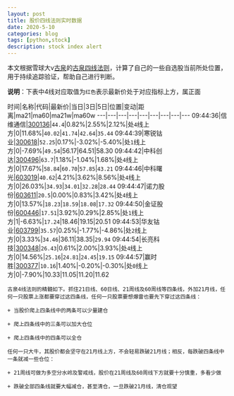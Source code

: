 ```yaml
---
layout: post
title: 股价四线法则实时数据
date: 2020-5-10
categories: blog
tags: [python,stock]
description: stock index alert
---
```



本文根据雪球大v[古泉](https://xueqiu.com/u/7148646888)的[古泉四线法则](https://xueqiu.com/7148646888/130498192)，计算了自己的一些自选股当前所处位置，用于持续追踪验证，帮助自己进行判断。

**说明**：下表中4线对应取值为`红色`表示最新价处于对应指标上方，属正面

时间|名称|代码|最新价|当日|3日|5日|位置|变动|距离|ma21|ma60|ma21w|ma60w
---|---|---|---|---|---|---|---|---
09:44:36|信维通信|[300136](https://xueqiu.com/S/SZ300136)|`44.4`|0.82%|2.55%|2.12%|处`4`线上方|0|11.68%|`40.02`|`41.74`|`42.64`|`35.44`
09:44:39|寒锐钴业|[300618](https://xueqiu.com/S/SZ300618)|`52.25`|0.17%|-3.02%|-5.40%|处`1`线上方|0|-7.69%|`49.54`|56.17|64.51|58.30
09:44:42|中科创达|[300496](https://xueqiu.com/S/SZ300496)|`63.7`|1.18%|-1.04%|1.68%|处`4`线上方|0|17.67%|`58.84`|`60.70`|`57.85`|`43.21`
09:44:46|中科曙光|[603019](https://xueqiu.com/S/SH603019)|`40.62`|4.21%|3.62%|8.56%|处`4`线上方|0|26.03%|`34.93`|`34.01`|`32.28`|`28.44`
09:44:47|诺力股份|[603611](https://xueqiu.com/S/SH603611)|`20.5`|0.00%|0.83%|3.42%|处`4`线上方|0|13.57%|`18.23`|`18.59`|`18.08`|`17.32`
09:44:50|金证股份|[600446](https://xueqiu.com/S/SH600446)|`17.51`|3.92%|0.29%|2.85%|处`1`线上方|1|-6.63%|`17.24`|18.46|19.15|20.51
09:44:53|华友钴业|[603799](https://xueqiu.com/S/SH603799)|`35.57`|0.25%|-1.77%|-4.86%|处`2`线上方|0|3.33%|`34.46`|36.11|38.35|`29.94`
09:44:54|长亮科技|[300348](https://xueqiu.com/S/SZ300348)|`26.43`|0.61%|2.00%|3.93%|处`4`线上方|0|14.56%|`25.16`|`24.81`|`24.45`|`19.15`
09:44:57|赢时胜|[300377](https://xueqiu.com/S/SZ300377)|`10.16`|1.40%|-0.20%|-0.30%|处`0`线上方|0|-7.90%|10.33|11.05|11.20|11.62

```
古泉4线法则的精髓如下。抓住21日线、60日线、21周线及60周线等四条线，外加21月线，任何一只股票上涨都要穿过这四条线，任何一只股票要想爆雷也要先下穿过这四条线：

+ 当股价爬上四条线中的两条可以少量建仓

+ 爬上四条线中的三条可以加大仓位

+ 爬上四条线中的四条可以全仓

任何一只大牛，其股价都会坚守在21月线上方，不会轻易跌破21月线；相反，每跌破四条线中一条就减一些仓位：

+ 21周线可做为多空分水岭及警戒线，股价在21周线及60周线下方就要十分慎重，多看少做

+ 跌破全部四条线就要大幅减仓，甚至清仓，一旦跌破21月线，清仓观望
```